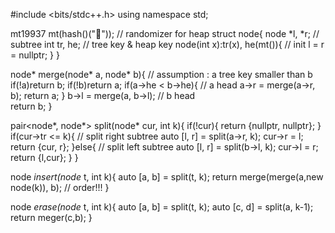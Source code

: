 #include <bits/stdc++.h>
using namespace std;

mt19937 mt(hash<string>()(":poop:")); // randomizer for heap 
struct node{
    node *l, *r; // subtree 
    int tr, he; // tree key & heap key
    node(int x):tr(x), he(mt()){ // init 
        l = r = nullptr;
    }
}

node* merge(node* a, node* b){ // assumption : a tree key smaller than b 
    if(!a)return b;
    if(!b)return a;
    if(a->he < b->he){ // a head 
        a->r = merge(a->r, b);
        return a;
    }
    b->l = merge(a, b->l); // b head    
    return b;
}

pair<node*, node*> split(node* cur, int k){
    if(!cur){
        return {nullptr, nullptr};
    }
    if(cur->tr <= k){ // split right subtree
        auto [l, r] = split(a->r, k);
        cur->r = l;
        return {cur, r};
    }else{ // split left subtree 
        auto [l, r] = split(b->l, k);
        cur->l = r;
        return {l,cur};
    }
}

node *insert(node* t, int k){
    auto [a, b] = split(t, k);
    return merge(merge(a,new node(k)), b); // order!!! 
}

node *erase(node* t, int k){
    auto [a, b] = split(t, k);
    auto [c, d] = split(a, k-1);
    return meger(c,b);
}
